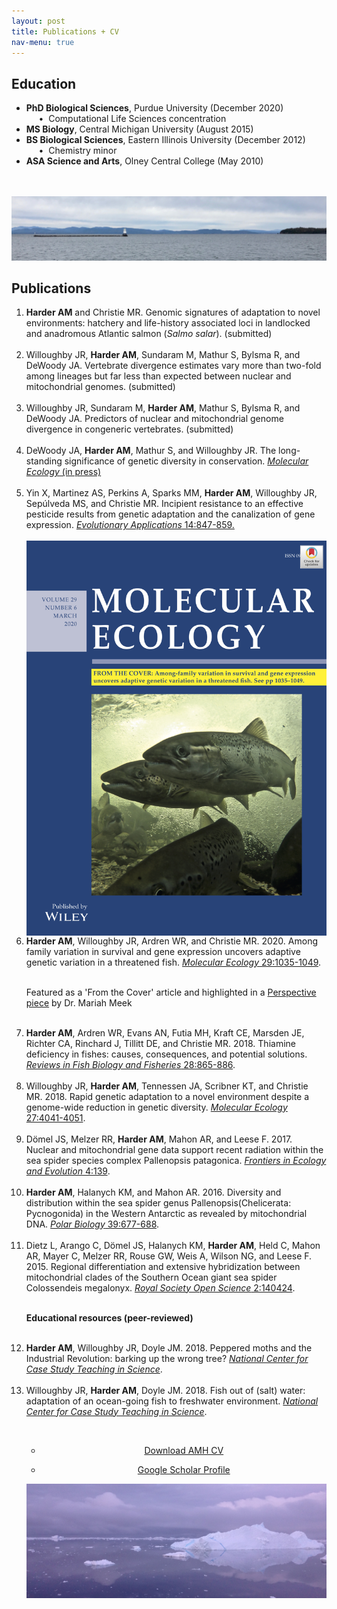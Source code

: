 ```yaml
---
layout: post
title: Publications + CV
nav-menu: true
---
```


<!-- Main -->
<div id="main" class="alt">

<!-- Content -->
<h2 id="content">Education</h2>
<!-- <p> -->
<ul class="alt">
<!-- <ul> -->
	<li><b>PhD Biological Sciences</b>, Purdue University (December 2020)<br />&nbsp;&nbsp;&nbsp;&nbsp;&nbsp;•&nbsp;&nbsp;Computational Life Sciences concentration</li>
	<li><b>MS Biology</b>, Central Michigan University (August 2015)</li>
	<li><b>BS Biological Sciences</b>, Eastern Illinois University (December 2012)<br />&nbsp;&nbsp;&nbsp;&nbsp;&nbsp;•&nbsp;&nbsp;Chemistry minor</li>
	<li><b>ASA Science and Arts</b>, Olney Central College (May 2010)</li>
	</ul>
	<br /><br />
<span class="image fit"><img src="assets/images/waterfront.jpg" alt="" /></span>


<h2 id="content">Publications</h2>
<ol>
<li><strong>Harder AM</strong> and Christie MR. Genomic signatures of adaptation to novel environments: hatchery and life-history associated loci in landlocked and anadromous Atlantic salmon (<i>Salmo salar</i>). (submitted)<br /><br /></li>
<li>Willoughby JR, <strong>Harder AM</strong>, Sundaram M, Mathur S, Bylsma R, and DeWoody JA. Vertebrate divergence estimates vary more than two-fold among lineages but far less 	than expected between nuclear and mitochondrial genomes. (submitted)<br /><br /></li>
<li>Willoughby JR, Sundaram M, <strong>Harder AM</strong>, Mathur S, Bylsma R, and DeWoody JA. Predictors of nuclear and mitochondrial genome divergence in congeneric vertebrates. (submitted)<br /><br /></li>
<li>DeWoody JA, <strong>Harder AM</strong>, Mathur S, and Willoughby JR. The long-standing significance of genetic diversity in conservation. <a href="https://onlinelibrary.wiley.com/doi/10.1111/mec.16051"><i>Molecular Ecology</i> (in press)</a><br /><br /></li>
<li>Yin X, Martinez AS, Perkins A, Sparks MM, <strong>Harder AM</strong>, Willoughby JR, Sepúlveda MS, and Christie MR. Incipient resistance to an effective pesticide results from genetic adaptation and the canalization of gene expression. <a href="https://onlinelibrary.wiley.com/doi/full/10.1111/eva.13166"><i>Evolutionary Applications</i> 14:847-859.</a><br /><br /></li>

<div class="image right">
	<div class="row 40% uniform">
		<div class="$4u"><span class="image fit"><img src="assets/images/mec_cover.jpg" alt="" style="display:block"/></span></div>
	</div>
</div>

<li><strong>Harder AM</strong>, Willoughby JR, Ardren WR, and Christie MR. 2020. Among family variation in survival and gene expression uncovers adaptive genetic variation in a threatened fish. <a href="https://onlinelibrary.wiley.com/doi/epdf/10.1111/mec.15334?author_access_token=-XDcx9R46qppwnBPZyABZIta6bR2k8jH0KrdpFOxC66cOyIjtA07Q-qM0QCJqG82HPl1rD93VUm42QPKHBuqiCXLsA6sEeq_6Dh-fYxL_PPFV2d5Ip0Ccf3OL8_7HuK5"><i>Molecular Ecology</i> 29:1035-1049</a>.<br /><br />

Featured as a 'From the Cover' article and highlighted in a <a href="https://onlinelibrary.wiley.com/doi/10.1111/mec.15389">Perspective piece</a> by Dr. Mariah Meek<br /><br />

<li><strong>Harder AM</strong>, Ardren WR, Evans AN, Futia MH, Kraft CE, Marsden JE, Richter CA, Rinchard J, Tillitt DE, and Christie MR. 2018. Thiamine deficiency in fishes: causes, consequences, and potential solutions. <a href="https://link.springer.com/article/10.1007%2Fs11160-018-9538-x"><i>Reviews in Fish Biology and Fisheries</i> 28:865-886</a>.<br /><br /></li>

<li>Willoughby JR, <strong>Harder AM</strong>, Tennessen JA, Scribner KT, and Christie MR. 2018. Rapid genetic adaptation to a novel environment despite a genome-wide reduction in genetic diversity. <a href="https://onlinelibrary.wiley.com/doi/full/10.1111/mec.14726"><i>Molecular Ecology</i> 27:4041-4051</a>.<br /><br /></li>

<li>Dömel JS, Melzer RR, <strong>Harder AM</strong>, Mahon AR, and Leese F. 2017. Nuclear and mitochondrial gene data support recent radiation within the sea spider species complex Pallenopsis patagonica. <a href="https://www.frontiersin.org/articles/10.3389/fevo.2016.00139/full"><i>Frontiers in Ecology and Evolution</i> 4:139</a>.<br /><br /></li>

<li><strong>Harder AM</strong>, Halanych KM, and Mahon AR. 2016. Diversity and distribution within the sea spider genus Pallenopsis(Chelicerata: Pycnogonida) in the Western Antarctic as revealed by mitochondrial DNA. <a href="https://link.springer.com/article/10.1007%2Fs00300-015-1823-8"><i>Polar Biology</i> 39:677-688</a>.<br /><br /></li>

<li>Dietz L, Arango C, Dömel JS, Halanych KM, <strong>Harder AM</strong>, Held C, Mahon AR, Mayer C, Melzer RR, Rouse GW, Weis A, Wilson NG, and Leese F. 2015. Regional differentiation and extensive hybridization between mitochondrial clades of the Southern Ocean giant sea spider Colossendeis megalonyx. <a href="https://royalsocietypublishing.org/doi/full/10.1098/rsos.140424?url_ver=Z39.88-2003&rfr_id=ori:rid:crossref.org&rfr_dat=cr_pub%3dpubmed"><i>Royal Society Open Science</i> 2:140424</a>.<br /><br /></li>

<b>Educational resources (peer-reviewed)</b><br /><br />
<li><strong>Harder AM</strong>, Willoughby JR, Doyle JM. 2018. Peppered moths and the Industrial Revolution: barking up the wrong tree? <a href="http://sciencecases.lib.buffalo.edu/cs/files/moths.pdf"><i>National Center for Case Study Teaching in Science</i></a>.<br /><br /></li>

<li>Willoughby JR, <strong>Harder AM</strong>, Doyle JM. 2018. Fish out of (salt) water: adaptation of an ocean-going fish to freshwater environment. <a href="http://sciencecases.lib.buffalo.edu/cs/files/steelhead_adaptation.pdf"><i>National Center for Case Study Teaching in Science</i></a>.</li>
<ol></ol>

<center>
<br />

<ul class="actions fit small">
<!-- 
	<li><a href="#" class="button special fit small">Download AMH CV</a></li>
	<br /><br />
	<li><a href="#" class="button fit small">Download AMH CV</a></li>
	<br /><br />
 -->
	<li><a href="{{ site.baseurl }}/assets/images/amh_cv.pdf" class="button default">Download AMH CV</a></li>
</ul>
</center>

<center>	
<ul class="actions fit small">
 	<li><a href="https://scholar.google.com/citations?user=uyxk3voAAAAJ&hl=en" class="button default">Google Scholar Profile</a></li>
</ul>

</center>

<span class="image fit"><img src="assets/images/ice.JPG" alt="" /></span>

